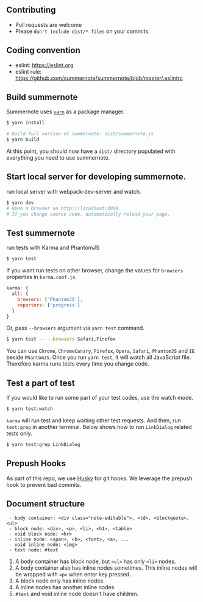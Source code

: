 ## Contributing
* Pull requests are welcome
* Please `don't include dist/* files` on your commits.

## Coding convention
* eslint: https://eslint.org
* eslint rule: https://github.com/summernote/summernote/blob/master/.eslintrc

## Build summernote

Summernote uses [`yarn`](https://yarnpkg.com/) as a package manager.

```bash
$ yarn install

# build full version of summernote: dist/summernote.js
$ yarn build

```
At this point, you should now have a `dist/` directory populated with everything you need to use summernote.

## Start local server for developing summernote.
run local server with webpack-dev-server and watch.
```bash
$ yarn dev
# Open a browser on http://localhost:3000.
# If you change source code, automatically reload your page.
```

## Test summernote
run tests with Karma and PhantomJS
```bash
$ yarn test
```
If you want run tests on other browser,
change the values for `browsers` properties in `karma.conf.js`.

```javascript
karma: {
  all: {
    browsers: ['PhantomJS'],
    reporters: ['progress']
  }
}

```

Or, pass `--browsers` argument via `yarn test` command.

```bash
$ yarn test -- --browsers Safari,Firefox
```

You can use `Chrome`, `ChromeCanary`, `Firefox`, `Opera`, `Safari`, `PhantomJS` and `IE` beside `PhantomJS`.
Once you run `yarn test`, it will watch all JavaScript file. Therefore karma runs tests every time you change code.

## Test a part of test

If you would like to run some part of your test codes, use the watch mode.

```bash
$ yarn test:watch
```

`karma` will run test and keep waiting other test requests. And then, run `test:grep` in another terminal. Below shows how to run `LinkDialog` related tests only.

```bash
$ yarn test:grep LinkDialog
```

## Prepush Hooks
As part of this repo, we use [Husky](https://github.com/typicode/husky) for git hooks. We leverage the prepush hook to prevent bad commits.

## Document structure

```text
 - body container: <div class="note-editable">, <td>, <blockquote>, <ul>
 - block node: <div>, <p>, <li>, <h1>, <table>
 - void block node: <hr>
 - inline node: <span>, <b>, <font>, <a>, ...
 - void inline node: <img>
 - text node: #text
```

1. A body container has block node, but `<ul>` has only `<li>` nodes.
1. A body container also has inline nodes sometimes. This inline nodes will be wrapped with `<p>` when enter key pressed.
1. A block node only has inline nodes.
1. A inline nodes has another inline nodes
1. `#text` and void inline node doesn't have children.
